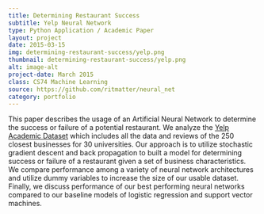 ```yaml
---
title: Determining Restaurant Success
subtitle: Yelp Neural Network
type: Python Application / Academic Paper
layout: project
date: 2015-03-15
img: determining-restaurant-success/yelp.png
thumbnail: determining-restaurant-success/yelp.png
alt: image-alt
project-date: March 2015
class: CS74 Machine Learning
source: https://github.com/ritmatter/neural_net
category: portfolio
---
```

This paper describes the usage of an Artificial Neural Network to determine the success or failure of a potential restaurant. We analyze the [Yelp Academic Dataset](yelp.com/dataset_challenge/dataset) which includes all the data and reviews of the 250 closest businesses for 30 universities. Our approach is to utilize stochastic gradient descent and back propagation to built a model for determining success or failure of a restaurant given a set of business characteristics. We compare performance among a variety of neural network architectures and utilize dummy variables to increase the size of our usable dataset. Finally, we discuss performance of our best performing neural networks compared to our baseline models of logistic regression and support vector machines.